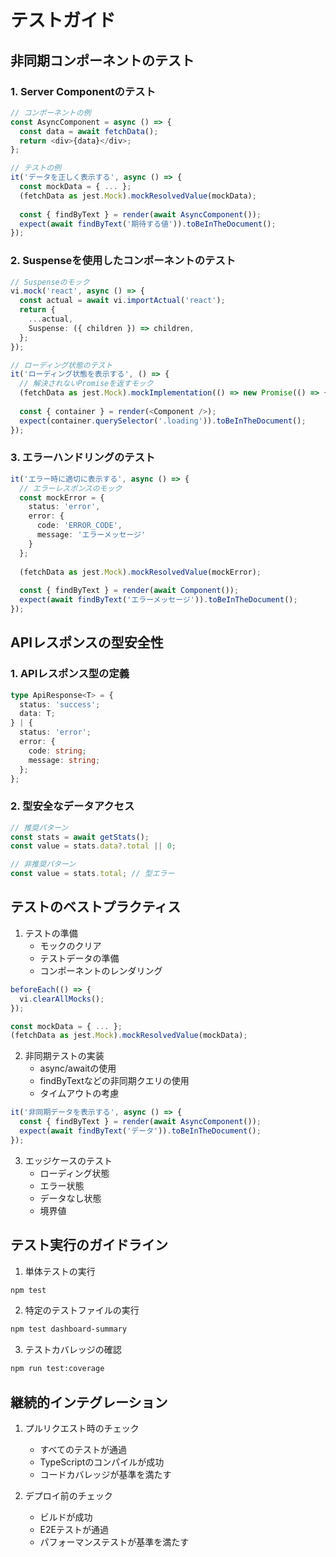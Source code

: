 # テストガイド

## 非同期コンポーネントのテスト

### 1. Server Componentのテスト

```typescript
// コンポーネントの例
const AsyncComponent = async () => {
  const data = await fetchData();
  return <div>{data}</div>;
};

// テストの例
it('データを正しく表示する', async () => {
  const mockData = { ... };
  (fetchData as jest.Mock).mockResolvedValue(mockData);
  
  const { findByText } = render(await AsyncComponent());
  expect(await findByText('期待する値')).toBeInTheDocument();
});
```

### 2. Suspenseを使用したコンポーネントのテスト

```typescript
// Suspenseのモック
vi.mock('react', async () => {
  const actual = await vi.importActual('react');
  return {
    ...actual,
    Suspense: ({ children }) => children,
  };
});

// ローディング状態のテスト
it('ローディング状態を表示する', () => {
  // 解決されないPromiseを返すモック
  (fetchData as jest.Mock).mockImplementation(() => new Promise(() => {}));
  
  const { container } = render(<Component />);
  expect(container.querySelector('.loading')).toBeInTheDocument();
});
```

### 3. エラーハンドリングのテスト

```typescript
it('エラー時に適切に表示する', async () => {
  // エラーレスポンスのモック
  const mockError = {
    status: 'error',
    error: {
      code: 'ERROR_CODE',
      message: 'エラーメッセージ'
    }
  };
  
  (fetchData as jest.Mock).mockResolvedValue(mockError);
  
  const { findByText } = render(await Component());
  expect(await findByText('エラーメッセージ')).toBeInTheDocument();
});
```

## APIレスポンスの型安全性

### 1. APIレスポンス型の定義

```typescript
type ApiResponse<T> = {
  status: 'success';
  data: T;
} | {
  status: 'error';
  error: {
    code: string;
    message: string;
  };
};
```

### 2. 型安全なデータアクセス

```typescript
// 推奨パターン
const stats = await getStats();
const value = stats.data?.total || 0;

// 非推奨パターン
const value = stats.total; // 型エラー
```

## テストのベストプラクティス

1. テストの準備
   - モックのクリア
   - テストデータの準備
   - コンポーネントのレンダリング

```typescript
beforeEach(() => {
  vi.clearAllMocks();
});

const mockData = { ... };
(fetchData as jest.Mock).mockResolvedValue(mockData);
```

2. 非同期テストの実装
   - async/awaitの使用
   - findByTextなどの非同期クエリの使用
   - タイムアウトの考慮

```typescript
it('非同期データを表示する', async () => {
  const { findByText } = render(await AsyncComponent());
  expect(await findByText('データ')).toBeInTheDocument();
});
```

3. エッジケースのテスト
   - ローディング状態
   - エラー状態
   - データなし状態
   - 境界値

## テスト実行のガイドライン

1. 単体テストの実行
```bash
npm test
```

2. 特定のテストファイルの実行
```bash
npm test dashboard-summary
```

3. テストカバレッジの確認
```bash
npm run test:coverage
```

## 継続的インテグレーション

1. プルリクエスト時のチェック
   - すべてのテストが通過
   - TypeScriptのコンパイルが成功
   - コードカバレッジが基準を満たす

2. デプロイ前のチェック
   - ビルドが成功
   - E2Eテストが通過
   - パフォーマンステストが基準を満たす